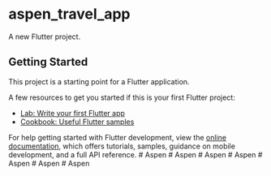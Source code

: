 # aspen_travel_app

A new Flutter project.

## Getting Started

This project is a starting point for a Flutter application.

A few resources to get you started if this is your first Flutter project:

- [Lab: Write your first Flutter app](https://docs.flutter.dev/get-started/codelab)
- [Cookbook: Useful Flutter samples](https://docs.flutter.dev/cookbook)

For help getting started with Flutter development, view the
[online documentation](https://docs.flutter.dev/), which offers tutorials,
samples, guidance on mobile development, and a full API reference.
#   A s p e n  
 #   A s p e n  
 #   A s p e n  
 #   A s p e n  
 #   A s p e n  
 #   A s p e n  
 #   A s p e n  
 